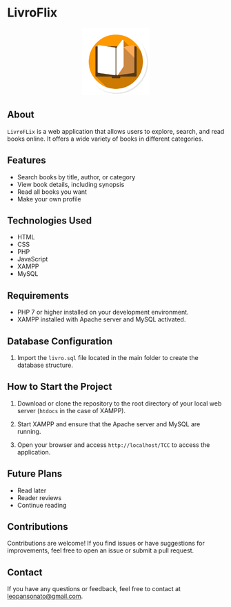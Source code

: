 # LivroFlix
<p align="center"><img src="TCC/Recursos/book_image2.png" alt="" width="156" height="156"></p>


## About

`LivroFLix` is a web application that allows users to explore, search, and read books online. It offers a wide variety of books in different categories.

## Features

- Search books by title, author, or category
- View book details, including synopsis
- Read all books you want
- Make your own profile

## Technologies Used

- HTML
- CSS
- PHP
- JavaScript
- XAMPP
- MySQL

## Requirements

- PHP 7 or higher installed on your development environment.
- XAMPP installed with Apache server and MySQL activated.

## Database Configuration

1. Import the `livro.sql` file located in the main folder to create the database structure.

## How to Start the Project

1. Download or clone the repository to the root directory of your local web server (`htdocs` in the case of XAMPP).

2. Start XAMPP and ensure that the Apache server and MySQL are running.

3. Open your browser and access `http://localhost/TCC` to access the application.

## Future Plans
- Read later
- Reader reviews
- Continue reading


## Contributions

Contributions are welcome! If you find issues or have suggestions for improvements, feel free to open an issue or submit a pull request.

## Contact

If you have any questions or feedback, feel free to contact at [leopansonato@gmail.com](mailto:leopansonato@gmail.com).
